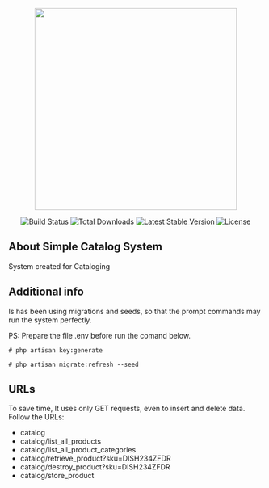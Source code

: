 <p align="center"><img src="https://res.cloudinary.com/dtfbvvkyp/image/upload/v1566331377/laravel-logolockup-cmyk-red.svg" width="400"></p>

<p align="center">
<a href="https://travis-ci.org/laravel/framework"><img src="https://travis-ci.org/laravel/framework.svg" alt="Build Status"></a>
<a href="https://packagist.org/packages/laravel/framework"><img src="https://poser.pugx.org/laravel/framework/d/total.svg" alt="Total Downloads"></a>
<a href="https://packagist.org/packages/laravel/framework"><img src="https://poser.pugx.org/laravel/framework/v/stable.svg" alt="Latest Stable Version"></a>
<a href="https://packagist.org/packages/laravel/framework"><img src="https://poser.pugx.org/laravel/framework/license.svg" alt="License"></a>
</p>

## About Simple Catalog System

System created for Cataloging

## Additional info

Is has been using migrations and seeds, so that the prompt commands may run the system perfectly.

PS: Prepare the file .env before run the comand below.

```
# php artisan key:generate
```
```
# php artisan migrate:refresh --seed
```

## URLs

To save time, It uses only GET requests, even to insert and delete data. Follow the URLs:

- catalog
- catalog/list_all_products
- catalog/list_all_product_categories
- catalog/retrieve_product?sku=DISH234ZFDR
- catalog/destroy_product?sku=DISH234ZFDR
- catalog/store_product


